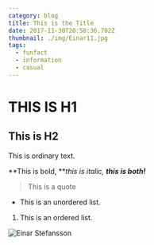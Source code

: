 ```yaml
---
category: blog
title: This is the Title
date: 2017-11-30T20:58:36.702Z
thumbnail: ./img/Einar11.jpg
tags:
  - funfact
  - information
  - casual
---
```

# THIS IS H1

## This is H2

This is ordinary text.

**This is bold, **_this is italic, **this is both!**_

> This is a quote

* This is an unordered list.

1. This is an ordered list.

![Einar Stefansson](./img/Einar15.jpg)
